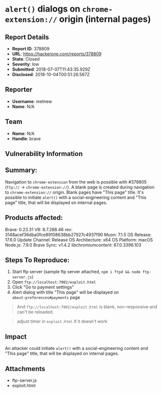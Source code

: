 # `alert()` dialogs on `chrome-extension://` origin (internal pages)

## Report Details
- **Report ID**: 378809
- **URL**: https://hackerone.com/reports/378809
- **State**: Closed
- **Severity**: low
- **Submitted**: 2018-07-07T11:43:35.929Z
- **Disclosed**: 2018-10-04T00:51:26.567Z

## Reporter
- **Username**: metnew
- **Name**: N/A

## Team
- **Name**: N/A
- **Handle**: brave

## Vulnerability Information
## Summary:

Navigation to `chrome-extension` from the web is possible with #378805 (`ftp://` -> `chrome-extension://`).
A blank page is created during navigation to `chrome-extension://` origin. Blank pages have "This page" title.
It's possible to initiate `alert()` with a social-engineering content and "This page" title, that will be displayed on internal pages.

## Products affected: 

Brave: 0.23.31 
V8: 6.7.288.46 
rev: 3148acef36dba0fce89108638bb27927c4937f90 
Muon: 7.1.5 
OS Release: 17.6.0 
Update Channel: Release 
OS Architecture: x64 
OS Platform: macOS 
Node.js: 7.9.0 
Brave Sync: v1.4.2 
libchromiumcontent: 67.0.3396.103

## Steps To Reproduce:

1. Start ftp server (sample ftp server attached, `npm i ftpd && node ftp-server.js`)
2. Open `ftp://localhost:7002/exploit.html`
3. Click "Go to payment settings"
4. Alert dialog with title "This page" will be displayed on `about:preferences#payments` page

> And `ftp://localhost:7002/exploit.html` is blank, non-responsive and can't be reloaded.

> adjust timer in `exploit.html` if it doesn't work

## Impact

An attacker could initiate `alert()` with a social-engineering content and "This page" title, that will be displayed on internal pages.

## Attachments
- ftp-server.js
- exploit.html

